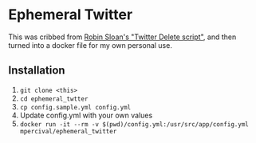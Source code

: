 # Ephemeral Twitter

This was cribbed from [Robin Sloan's "Twitter Delete script"](https://gist.github.com/robinsloan/3688616), and then turned into a docker file for my own personal use.

## Installation

1. `git clone <this>`
1. `cd ephemeral_twtter`
1. `cp config.sample.yml config.yml`
1. Update config.yml with your own values
1. `docker run -it --rm -v $(pwd)/config.yml:/usr/src/app/config.yml mpercival/ephemeral_twitter`

